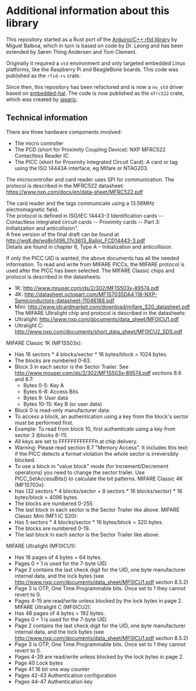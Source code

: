 # Additional information about this library
This repository started as a Rust port of the [Arduino/C++ rfid library](https://github.com/miguelbalboa/rfid) by Miguel Balboa,
which in turn is based on code by Dr. Leong and has been extended by Søren Thing Andersen and Tom Clement.

Originally it required a `std` environment and only targeted
embedded Linux platforms, like the Raspberry Pi and BeagleBone boards.
This code was published as the `rfid-rs` crate.

Since then, this repository has been refactored and is now
a `no_std` driver based on [embedded-hal](https://crates.io/crates/embedded-hal).
The code is now published as the `mfrc522` crate, which was created
by [japaric](https://github.com/japaric/mfrc522).

## Technical information
There are three hardware components involved:
* The micro controller
* The PCD (short for Proximity Coupling Device): NXP MFRC522 Contactless Reader IC
* The PICC (short for Proximity Integrated Circuit Card): A card or tag using the ISO 14443A interface, eg Mifare or NTAG203.

The microcontroller and card reader uses SPI for communication.
The protocol is described in the MFRC522 datasheet: https://www.nxp.com/docs/en/data-sheet/MFRC522.pdf

The card reader and the tags communicate using a 13.56MHz electromagnetic field.  
The protocol is defined in ISO/IEC 14443-3 Identification cards -- Contactless integrated circuit cards -- Proximity cards -- Part 3: Initialization and anticollision".  
A free version of the final draft can be found at http://wg8.de/wg8n1496_17n3613_Ballot_FCD14443-3.pdf  
Details are found in chapter 6, Type A – Initialization and anticollision.  

If only the PICC UID is wanted, the above documents has all the needed information.
To read and write from MIFARE PICCs, the MIFARE protocol is used after the PICC has been selected.
The MIFARE Classic chips and protocol is described in the datasheets:
* 1K:   http://www.mouser.com/ds/2/302/MF1S503x-89574.pdf
* 4K:   http://datasheet.octopart.com/MF1S7035DA4,118-NXP-Semiconductors-datasheet-11046188.pdf
* Mini: http://www.idcardmarket.com/download/mifare_S20_datasheet.pdf
The MIFARE Ultralight chip and protocol is described in the datasheets:
* Ultralight:   http://www.nxp.com/documents/data_sheet/MF0ICU1.pdf
* Ultralight C: http://www.nxp.com/documents/short_data_sheet/MF0ICU2_SDS.pdf

MIFARE Classic 1K (MF1S503x):
* Has 16 sectors * 4 blocks/sector * 16 bytes/block = 1024 bytes.
* The blocks are numbered 0-63.
* Block 3 in each sector is the Sector Trailer. See http://www.mouser.com/ds/2/302/MF1S503x-89574.pdf sections 8.6 and 8.7:
    + Bytes 0-5:   Key A
    + Bytes 6-8:   Access Bits
    + Bytes 9:     User data
    + Bytes 10-15: Key B (or user data)
* Block 0 is read-only manufacturer data.
* To access a block, an authentication using a key from the block's sector must be performed first.
* Example: To read from block 10, first authenticate using a key from sector 3 (blocks 8-11).
* All keys are set to FFFFFFFFFFFFh at chip delivery.
* Warning: Please read section 8.7 "Memory Access". It includes this text: if the PICC detects a format violation the whole sector is irreversibly blocked.
* To use a block in "value block" mode (for Increment/Decrement operations) you need to change the sector trailer. Use PICC_SetAccessBits() to calculate the bit patterns.
MIFARE Classic 4K (MF1S703x):
* Has (32 sectors * 4 blocks/sector + 8 sectors * 16 blocks/sector) * 16 bytes/block = 4096 bytes.
* The blocks are numbered 0-255.
* The last block in each sector is the Sector Trailer like above.
MIFARE Classic Mini (MF1 IC S20):
* Has 5 sectors * 4 blocks/sector * 16 bytes/block = 320 bytes.
* The blocks are numbered 0-19.
* The last block in each sector is the Sector Trailer like above.

MIFARE Ultralight (MF0ICU1):
* Has 16 pages of 4 bytes = 64 bytes.
* Pages 0 + 1 is used for the 7-byte UID.
* Page 2 contains the last check digit for the UID, one byte manufacturer internal data, and the lock bytes (see http://www.nxp.com/documents/data_sheet/MF0ICU1.pdf section 8.5.2)
* Page 3 is OTP, One Time Programmable bits. Once set to 1 they cannot revert to 0.
* Pages 4-15 are read/write unless blocked by the lock bytes in page 2. 
MIFARE Ultralight C (MF0ICU2):
* Has 48 pages of 4 bytes = 192 bytes.
* Pages 0 + 1 is used for the 7-byte UID.
* Page 2 contains the last check digit for the UID, one byte manufacturer internal data, and the lock bytes (see http://www.nxp.com/documents/data_sheet/MF0ICU1.pdf section 8.5.2)
* Page 3 is OTP, One Time Programmable bits. Once set to 1 they cannot revert to 0.
* Pages 4-39 are read/write unless blocked by the lock bytes in page 2. 
* Page 40 Lock bytes
* Page 41 16 bit one way counter
* Pages 42-43 Authentication configuration
* Pages 44-47 Authentication key 
